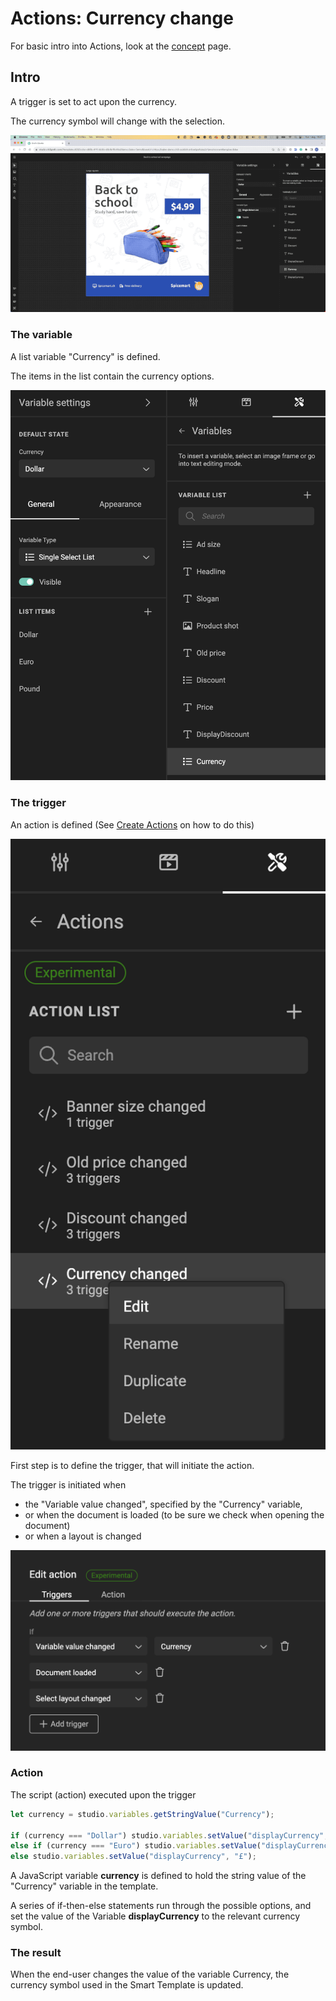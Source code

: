 # Actions: Currency change

For basic intro into Actions, look at the [concept](/GraFx-Studio/concepts/actions/) page.

## Intro

A trigger is set to act upon the currency.

The currency symbol will change with the selection.

![Movie](demo.gif)

### The variable

A list variable "Currency" is defined.

The items in the list contain the currency options.

![screenshot](variable.png)

### The trigger

An action is defined (See [Create Actions](/GraFx-Studio/guides/actions/create/) on how to do this)

![screenshot](action.png)

First step is to define the trigger, that will initiate the action.

The trigger is initiated when

- the "Variable value changed", specified by the "Currency" variable, 
- or when the document is loaded (to be sure we check when opening the document)
- or when a layout is changed

![screenshot](trigger.png)

### Action

The script (action) executed upon the trigger

``` js
let currency = studio.variables.getStringValue("Currency");

if (currency === "Dollar") studio.variables.setValue("displayCurrency", "$")
else if (currency === "Euro") studio.variables.setValue("displayCurrency", "€")
else studio.variables.setValue("displayCurrency", "£");
```

A JavaScript variable **currency** is defined to hold the string value of the "Currency" variable in the template.

A series of if-then-else statements run through the possible options, and set the value of the Variable **displayCurrency** to the relevant currency symbol.

### The result

When the end-user changes the value of the variable Currency, the currency symbol used in the Smart Template is updated.
